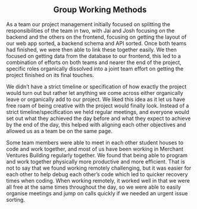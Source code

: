 <h2 align="center"> <b> Group Working Methods </b> </h2>

As a team our project management initially focused on splitting the responsibilities of the team in two, with Jai and Josh
focusing on the backend and the others on the frontend, focusing on getting the layout of our web app sorted, a backend schema
and API sorted. Once both teams had finished, we were then able to link these together easily. We then focused on getting data 
from the database to our frontend, this led to a combination of efforts on both teams and nearer the end of the project, 
specific roles organically dissolved into a joint team effort on getting the project finished on its final touches.

We didn’t have a strict timeline or specification of how exactly the project would turn out but rather let anything we come
across either organically leave or organically add to our project. We liked this idea as it let us have free roam of being 
creative with the project would finally look. Instead of a strict timeline/specification we held regular meetings, and 
everyone would set out what they achieved the day before and what they expect to achieve by the end of the day, this helped 
with aligning each other objectives and allowed us as a team be on the same page.

Some team members were able to meet in each other student houses to code and work together, and most of us have been working 
in Merchant Ventures Building regularly together. We found that being able to program and work together physically more 
productive and more efficient. That is not to say that we found working remotely challenging, but it was easier for each other 
to help debug each other’s code which led to quicker recovery times when coding. When working remotely, it worked well in that 
we were all free at the same times throughout the day, so we were able to easily organise meetings and jump on calls quickly 
if we needed an urgent issue sorting.

